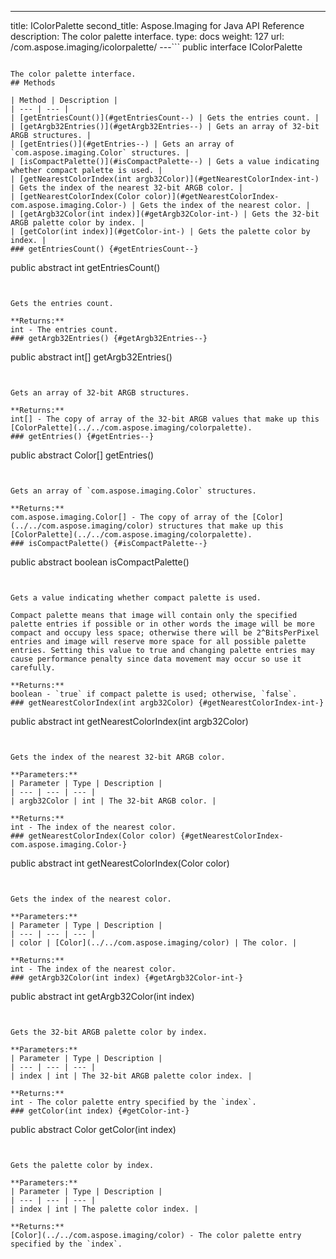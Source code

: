 ---
title: IColorPalette
second_title: Aspose.Imaging for Java API Reference
description: The color palette interface.
type: docs
weight: 127
url: /com.aspose.imaging/icolorpalette/
---```
public interface IColorPalette
```

The color palette interface.
## Methods

| Method | Description |
| --- | --- |
| [getEntriesCount()](#getEntriesCount--) | Gets the entries count. |
| [getArgb32Entries()](#getArgb32Entries--) | Gets an array of 32-bit ARGB structures. |
| [getEntries()](#getEntries--) | Gets an array of `com.aspose.imaging.Color` structures. |
| [isCompactPalette()](#isCompactPalette--) | Gets a value indicating whether compact palette is used. |
| [getNearestColorIndex(int argb32Color)](#getNearestColorIndex-int-) | Gets the index of the nearest 32-bit ARGB color. |
| [getNearestColorIndex(Color color)](#getNearestColorIndex-com.aspose.imaging.Color-) | Gets the index of the nearest color. |
| [getArgb32Color(int index)](#getArgb32Color-int-) | Gets the 32-bit ARGB palette color by index. |
| [getColor(int index)](#getColor-int-) | Gets the palette color by index. |
### getEntriesCount() {#getEntriesCount--}
```
public abstract int getEntriesCount()
```


Gets the entries count.

**Returns:**
int - The entries count.
### getArgb32Entries() {#getArgb32Entries--}
```
public abstract int[] getArgb32Entries()
```


Gets an array of 32-bit ARGB structures.

**Returns:**
int[] - The copy of array of the 32-bit ARGB values that make up this [ColorPalette](../../com.aspose.imaging/colorpalette).
### getEntries() {#getEntries--}
```
public abstract Color[] getEntries()
```


Gets an array of `com.aspose.imaging.Color` structures.

**Returns:**
com.aspose.imaging.Color[] - The copy of array of the [Color](../../com.aspose.imaging/color) structures that make up this [ColorPalette](../../com.aspose.imaging/colorpalette).
### isCompactPalette() {#isCompactPalette--}
```
public abstract boolean isCompactPalette()
```


Gets a value indicating whether compact palette is used.

Compact palette means that image will contain only the specified palette entries if possible or in other words the image will be more compact and occupy less space; otherwise there will be 2^BitsPerPixel entries and image will reserve more space for all possible palette entries. Setting this value to true and changing palette entries may cause performance penalty since data movement may occur so use it carefully.

**Returns:**
boolean - `true` if compact palette is used; otherwise, `false`.
### getNearestColorIndex(int argb32Color) {#getNearestColorIndex-int-}
```
public abstract int getNearestColorIndex(int argb32Color)
```


Gets the index of the nearest 32-bit ARGB color.

**Parameters:**
| Parameter | Type | Description |
| --- | --- | --- |
| argb32Color | int | The 32-bit ARGB color. |

**Returns:**
int - The index of the nearest color.
### getNearestColorIndex(Color color) {#getNearestColorIndex-com.aspose.imaging.Color-}
```
public abstract int getNearestColorIndex(Color color)
```


Gets the index of the nearest color.

**Parameters:**
| Parameter | Type | Description |
| --- | --- | --- |
| color | [Color](../../com.aspose.imaging/color) | The color. |

**Returns:**
int - The index of the nearest color.
### getArgb32Color(int index) {#getArgb32Color-int-}
```
public abstract int getArgb32Color(int index)
```


Gets the 32-bit ARGB palette color by index.

**Parameters:**
| Parameter | Type | Description |
| --- | --- | --- |
| index | int | The 32-bit ARGB palette color index. |

**Returns:**
int - The color palette entry specified by the `index`.
### getColor(int index) {#getColor-int-}
```
public abstract Color getColor(int index)
```


Gets the palette color by index.

**Parameters:**
| Parameter | Type | Description |
| --- | --- | --- |
| index | int | The palette color index. |

**Returns:**
[Color](../../com.aspose.imaging/color) - The color palette entry specified by the `index`.
